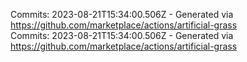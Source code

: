 Commits: 2023-08-21T15:34:00.506Z - Generated via https://github.com/marketplace/actions/artificial-grass
<br>
Commits: 2023-08-21T15:34:00.506Z - Generated via https://github.com/marketplace/actions/artificial-grass
<br>
